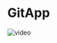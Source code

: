 # GitApp

![video](https://media2.giphy.com/media/TBAkxHFeoFM0SpuvrT/giphy.gif?cid=790b761196439f0a61b992ccbb7b948d4939e9232a7f24c8&rid=giphy.gif&ct=g)

